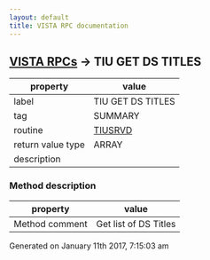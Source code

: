 ```yaml
---
layout: default
title: VISTA RPC documentation
---
```




## [VISTA RPCs](TableOfContent.md) &#8594; TIU GET DS TITLES 

 property | value 
--- | --- 
 label | TIU GET DS TITLES
 tag | SUMMARY
 routine | [TIUSRVD](http://code.osehra.org/dox/Routine_TIUSRVD_source.html)
 return value type | ARRAY
 description | 


### Method description

 property | value 
--- | --- 
 Method comment | Get list of DS Titles




 Generated on January 11th 2017, 7:15:03 am
